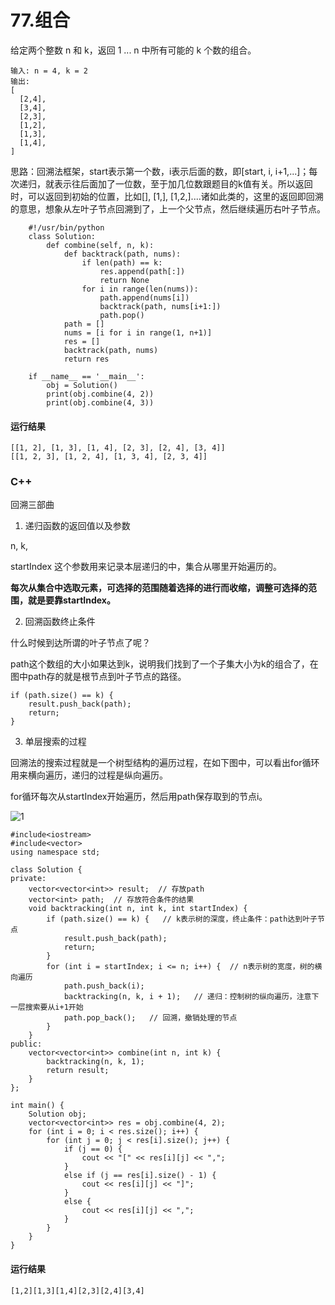 # 77.组合
给定两个整数 n 和 k，返回 1 ... n 中所有可能的 k 个数的组合。

    输入: n = 4, k = 2
    输出:
    [
      [2,4],
      [3,4],
      [2,3],
      [1,2],
      [1,3],
      [1,4],
    ]

思路：回溯法框架，start表示第一个数，i表示后面的数，即[start, i, i+1,...]；每次递归，就表示往后面加了一位数，至于加几位数跟题目的k值有关。所以返回时，可以返回到初始的位置，比如[], [1,], [1,2,]....诸如此类的，这里的返回即回溯的意思，想象从左叶子节点回溯到了，上一个父节点，然后继续遍历右叶子节点。

        #!/usr/bin/python
        class Solution:
            def combine(self, n, k):
                def backtrack(path, nums):
                    if len(path) == k:
                        res.append(path[:])
                        return None
                    for i in range(len(nums)):
                        path.append(nums[i])
                        backtrack(path, nums[i+1:])
                        path.pop()
                path = []
                nums = [i for i in range(1, n+1)]
                res = []
                backtrack(path, nums)
                return res

        if __name__ == '__main__':
            obj = Solution()
            print(obj.combine(4, 2))
            print(obj.combine(4, 3))

#### 运行结果
    [[1, 2], [1, 3], [1, 4], [2, 3], [2, 4], [3, 4]]
    [[1, 2, 3], [1, 2, 4], [1, 3, 4], [2, 3, 4]]

### C++

回溯三部曲

1. 递归函数的返回值以及参数

n, k,

startIndex 这个参数用来记录本层递归的中，集合从哪里开始遍历的。

**每次从集合中选取元素，可选择的范围随着选择的进行而收缩，调整可选择的范围，就是要靠startIndex。**

2. 回溯函数终止条件

什么时候到达所谓的叶子节点了呢？

path这个数组的大小如果达到k，说明我们找到了一个子集大小为k的组合了，在图中path存的就是根节点到叶子节点的路径。

    if (path.size() == k) {
        result.push_back(path);
        return;
    }
    
3. 单层搜索的过程

回溯法的搜索过程就是一个树型结构的遍历过程，在如下图中，可以看出for循环用来横向遍历，递归的过程是纵向遍历。

for循环每次从startIndex开始遍历，然后用path保存取到的节点i。

![1](https://github.com/CamWu-cyber/leetcode/blob/master/%E5%9B%9E%E6%BA%AF%E6%B3%95/1.png)


    #include<iostream>
    #include<vector>
    using namespace std;

    class Solution {
    private:
        vector<vector<int>> result;  // 存放path
        vector<int> path;  // 存放符合条件的结果
        void backtracking(int n, int k, int startIndex) {
            if (path.size() == k) {   // k表示树的深度，终止条件：path达到叶子节点
                result.push_back(path);
                return;
            }
            for (int i = startIndex; i <= n; i++) {  // n表示树的宽度，树的横向遍历
                path.push_back(i);
                backtracking(n, k, i + 1);   // 递归：控制树的纵向遍历，注意下一层搜索要从i+1开始
                path.pop_back();   // 回溯，撤销处理的节点
            }
        }
    public:
        vector<vector<int>> combine(int n, int k) {
            backtracking(n, k, 1);
            return result;
        }
    };

    int main() {
        Solution obj;
        vector<vector<int>> res = obj.combine(4, 2);
        for (int i = 0; i < res.size(); i++) {
            for (int j = 0; j < res[i].size(); j++) {
                if (j == 0) {
                    cout << "[" << res[i][j] << ",";
                }
                else if (j == res[i].size() - 1) {
                    cout << res[i][j] << "]";
                }
                else {
                    cout << res[i][j] << ",";
                }
            }
        }
    }
#### 运行结果
    [1,2][1,3][1,4][2,3][2,4][3,4]
